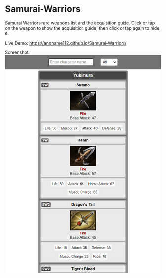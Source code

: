 # Samurai-Warriors
Samurai Warriors rare weapons list and the acquisition guide. Click or tap on the weapon to show the acquisition guide, then click or tap again to hide it.

Live Demo: https://anoname112.github.io/Samurai-Warriors/

Screenshot:
<br />
<a href="https://anoname112.github.io/Samurai-Warriors/">
   <img src="https://raw.githubusercontent.com/Anoname112/Samurai-Warriors/main/ss.png" title="Samurai Warriors">
</a>
